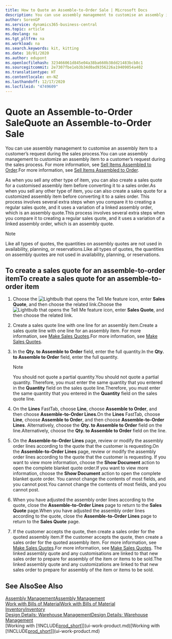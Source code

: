 ```yaml
---
title: How to Quote an Assemble-to-Order Sale | Microsoft Docs
description: You can use assembly management to customise an assembly item to a customer’s request during the sales process.
author: SorenGP
ms.service: dynamics365-business-central
ms.topic: article
ms.devlang: na
ms.tgt_pltfrm: na
ms.workload: na
ms.search.keywords: kit, kitting
ms.date: 10/01/2020
ms.author: edupont
ms.openlocfilehash: 323466061d845e04a38ba660b38dd21483bcb8c1
ms.sourcegitcommit: 2e7307fbe1eb3b34d0ad9356226a19409054a402
ms.translationtype: HT
ms.contentlocale: en-NZ
ms.lasthandoff: 12/17/2020
ms.locfileid: "4749609"
---
```

# <a name="quote-an-assemble-to-order-sale"></a><span data-ttu-id="bb973-103">Quote an Assemble-to-Order Sale</span><span class="sxs-lookup"><span data-stu-id="bb973-103">Quote an Assemble-to-Order Sale</span></span>
<span data-ttu-id="bb973-104">You can use assembly management to customise an assembly item to a customer’s request during the sales process.</span><span class="sxs-lookup"><span data-stu-id="bb973-104">You can use assembly management to customize an assembly item to a customer’s request during the sales process.</span></span> <span data-ttu-id="bb973-105">For more information, see [Sell Items Assembled to Order](assembly-how-to-sell-items-assembled-to-order.md).</span><span class="sxs-lookup"><span data-stu-id="bb973-105">For more information, see [Sell Items Assembled to Order](assembly-how-to-sell-items-assembled-to-order.md).</span></span>  

<span data-ttu-id="bb973-106">As when you sell any other type of item, you can also create a sales quote for a customised assembly item before converting it to a sales order.</span><span class="sxs-lookup"><span data-stu-id="bb973-106">As when you sell any other type of item, you can also create a sales quote for a customized assembly item before converting it to a sales order.</span></span> <span data-ttu-id="bb973-107">This process involves several extra steps when you compare it to creating a regular sales quote, and it uses a variation of a linked assembly order, which is an assembly quote.</span><span class="sxs-lookup"><span data-stu-id="bb973-107">This process involves several extra steps when you compare it to creating a regular sales quote, and it uses a variation of a linked assembly order, which is an assembly quote.</span></span>

> [!NOTE]  
>  <span data-ttu-id="bb973-108">Like all types of quotes, the quantities on assembly quotes are not used in availability, planning, or reservations.</span><span class="sxs-lookup"><span data-stu-id="bb973-108">Like all types of quotes, the quantities on assembly quotes are not used in availability, planning, or reservations.</span></span>  

## <a name="to-create-a-sales-quote-for-an-assemble-to-order-item"></a><span data-ttu-id="bb973-109">To create a sales quote for an assemble-to-order item</span><span class="sxs-lookup"><span data-stu-id="bb973-109">To create a sales quote for an assemble-to-order item</span></span>  
1.  <span data-ttu-id="bb973-110">Choose the ![Lightbulb that opens the Tell Me feature](media/ui-search/search_small.png "Tell me what you want to do") icon, enter **Sales Quote**, and then choose the related link.</span><span class="sxs-lookup"><span data-stu-id="bb973-110">Choose the ![Lightbulb that opens the Tell Me feature](media/ui-search/search_small.png "Tell me what you want to do") icon, enter **Sales Quote**, and then choose the related link.</span></span>  
2.  <span data-ttu-id="bb973-111">Create a sales quote line with one line for an assembly item.</span><span class="sxs-lookup"><span data-stu-id="bb973-111">Create a sales quote line with one line for an assembly item.</span></span> <span data-ttu-id="bb973-112">For more information, see [Make Sales Quotes](sales-how-make-offers.md).</span><span class="sxs-lookup"><span data-stu-id="bb973-112">For more information, see [Make Sales Quotes](sales-how-make-offers.md).</span></span>  
3.  <span data-ttu-id="bb973-113">In the **Qty. to Assemble to Order** field, enter the full quantity.</span><span class="sxs-lookup"><span data-stu-id="bb973-113">In the **Qty. to Assemble to Order** field, enter the full quantity.</span></span>

    > [!NOTE]  
    >  <span data-ttu-id="bb973-114">You should not quote a partial quantity.</span><span class="sxs-lookup"><span data-stu-id="bb973-114">You should not quote a partial quantity.</span></span> <span data-ttu-id="bb973-115">Therefore, you must enter the same quantity that you entered in the **Quantity** field on the sales quote line.</span><span class="sxs-lookup"><span data-stu-id="bb973-115">Therefore, you must enter the same quantity that you entered in the **Quantity** field on the sales quote line.</span></span>  

4.  <span data-ttu-id="bb973-116">On the **Lines** FastTab, choose **Line**, choose **Assemble to Order**, and then choose **Assemble-to-Order Lines**.</span><span class="sxs-lookup"><span data-stu-id="bb973-116">On the **Lines** FastTab, choose **Line**, choose **Assemble to Order**, and then choose **Assemble-to-Order Lines**.</span></span> <span data-ttu-id="bb973-117">Alternatively, choose the **Qty. to Assemble to Order** field on the line.</span><span class="sxs-lookup"><span data-stu-id="bb973-117">Alternatively, choose the **Qty. to Assemble to Order** field on the line.</span></span>  
5.  <span data-ttu-id="bb973-118">On the **Assemble-to-Order Lines** page, review or modify the assembly order lines according to the quote that the customer is requesting.</span><span class="sxs-lookup"><span data-stu-id="bb973-118">On the **Assemble-to-Order Lines** page, review or modify the assembly order lines according to the quote that the customer is requesting.</span></span> <span data-ttu-id="bb973-119">If you want to view more information, choose the **Show Document** action to open the complete blanket quote order.</span><span class="sxs-lookup"><span data-stu-id="bb973-119">If you want to view more information, choose the **Show Document** action to open the complete blanket quote order.</span></span> <span data-ttu-id="bb973-120">You cannot change the contents of most fields, and you cannot post.</span><span class="sxs-lookup"><span data-stu-id="bb973-120">You cannot change the contents of most fields, and you cannot post.</span></span>  
6.  <span data-ttu-id="bb973-121">When you have adjusted the assembly order lines according to the quote, close the **Assemble-to-Order Lines** page to return to the **Sales Quote** page.</span><span class="sxs-lookup"><span data-stu-id="bb973-121">When you have adjusted the assembly order lines according to the quote, close the **Assemble-to-Order Lines** page to return to the **Sales Quote** page.</span></span>  
7.  <span data-ttu-id="bb973-122">If the customer accepts the quote, then create a sales order for the quoted assembly item.</span><span class="sxs-lookup"><span data-stu-id="bb973-122">If the customer accepts the quote, then create a sales order for the quoted assembly item.</span></span> <span data-ttu-id="bb973-123">For more information, see [Make Sales Quotes](sales-how-make-offers.md).</span><span class="sxs-lookup"><span data-stu-id="bb973-123">For more information, see [Make Sales Quotes](sales-how-make-offers.md).</span></span> <span data-ttu-id="bb973-124">The linked assembly quote and any customisations are linked to that new sales order to prepare for assembly of the item or items to be sold.</span><span class="sxs-lookup"><span data-stu-id="bb973-124">The linked assembly quote and any customizations are linked to that new sales order to prepare for assembly of the item or items to be sold.</span></span>  

## <a name="see-also"></a><span data-ttu-id="bb973-125">See Also</span><span class="sxs-lookup"><span data-stu-id="bb973-125">See Also</span></span>  
[<span data-ttu-id="bb973-126">Assembly Management</span><span class="sxs-lookup"><span data-stu-id="bb973-126">Assembly Management</span></span>](assembly-assemble-items.md)  
[<span data-ttu-id="bb973-127">Work with Bills of Material</span><span class="sxs-lookup"><span data-stu-id="bb973-127">Work with Bills of Material</span></span>](inventory-how-work-BOMs.md)  
[<span data-ttu-id="bb973-128">Inventory</span><span class="sxs-lookup"><span data-stu-id="bb973-128">Inventory</span></span>](inventory-manage-inventory.md)  
[<span data-ttu-id="bb973-129">Design Details: Warehouse Management</span><span class="sxs-lookup"><span data-stu-id="bb973-129">Design Details: Warehouse Management</span></span>](design-details-warehouse-management.md)  
<span data-ttu-id="bb973-130">[Working with [!INCLUDE[prod_short](includes/prod_short.md)]](ui-work-product.md)</span><span class="sxs-lookup"><span data-stu-id="bb973-130">[Working with [!INCLUDE[prod_short](includes/prod_short.md)]](ui-work-product.md)</span></span>
